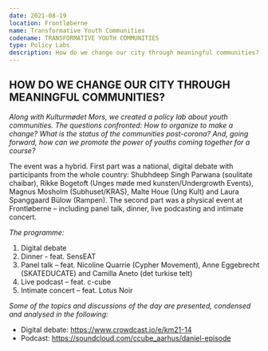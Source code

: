 ```yaml
---
date: 2021-08-19
location: Frontløberne
name: Transformative Youth Communities
codename: TRANSFORMATIVE YOUTH COMMUNITIES
type: Policy Labs
description: How do we change our city through meaningful communities?
---
```


## HOW DO WE CHANGE OUR CITY THROUGH MEANINGFUL COMMUNITIES?

_Along with Kulturmødet Mors, we created a policy lab about youth communities. The questions confronted: How to organize to make a change? What is the status of the communities post-corona? And, going forward, how can we promote the power of youths coming together for a course?_

The event was a hybrid. First part was a national, digital debate with participants from the whole country: Shubhdeep Singh Parwana (soulitate chaibar), Rikke Bogetoft (Unges møde med kunsten/Undergrowth Events), Magnus Mosholm (Subhuset/KRAS), Malte Houe (Ung Kult) and Laura Spanggaard Bülow (Rampen). The second part was a physical event at Frontløberne – including panel talk, dinner, live podcasting and intimate concert.

_The programme:_
1. Digital debate
2. Dinner - feat. SensEAT
3. Panel talk – feat. Nicoline Quarrie (Cypher Movement), Anne Eggebrecht (SKATEDUCATE) and Camilla Aneto (det turkise telt)
4. Live podcast – feat. c-cube
5. Intimate concert – feat. Lotus Noir

_Some of the topics and discussions of the day are presented, condensed and analysed in the following:_
- Digital debate: https://www.crowdcast.io/e/km21-14
- Podcast: https://soundcloud.com/ccube_aarhus/daniel-episode
